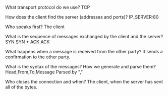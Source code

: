 What transport protocol do we use?
TCP

How does the client find the server (addresses and ports)?
IP_SERVER:80

Who speaks first?
The client

What is the sequence of messages exchanged by the client and the server?
SYN
SYN + ACK
ACK

What happens when a message is received from the other party?
It sends a confirmation to the other party.

What is the syntax of the messages? How we generate and parse them?
Head,From,To,Message
Parsed by ","

Who closes the connection and when?
The client, when the server has sent all of the bytes.